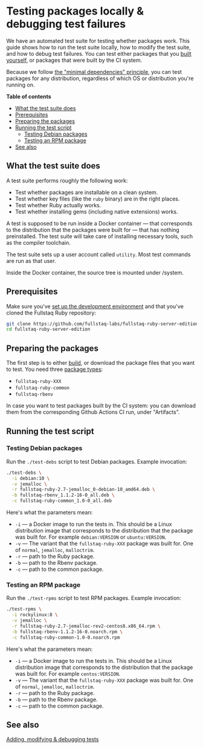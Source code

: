 # Testing packages locally & debugging test failures

We have an automated test suite for testing whether packages work. This guide shows how to run the test suite locally, how to modify the test suite, and how to debug test failures. You can test either packages that you [built yourself](building-packages-locally.md), or packages that were built by the CI system.

Because we follow [the "minimal dependencies" principle](minimal-dependencies-principle.md), you can test packages for any distribution, regardless of which OS or distribution you're running on.

**Table of contents**

 * [What the test suite does](#what-the-test-suite-does)
 * [Prerequisites](#prerequisites)
 * [Preparing the packages](#preparing-the-packages)
 * [Running the test script](#running-the-test-script)
   - [Testing Debian packages](#testing-debian-packages)
   - [Testing an RPM package](#testing-an-rpm-package)
 * [See also](#see-also)

## What the test suite does

A test suite performs roughly the following work:

 * Test whether packages are installable on a clean system.
 * Test whether key files (like the `ruby` binary) are in the right places.
 * Test whether Ruby actually works.
 * Test whether installing gems (including native extensions) works.

A test is supposed to be run inside a Docker container — that corresponds to the distribution that the packages were built for — that has nothing preinstalled. The test suite will take care of installing necessary tools, such as the compiler toolchain.

The test suite sets up a user account called `utility`. Most test commands are run as that user.

Inside the Docker container, the source tree is mounted under /system.

## Prerequisites

Make sure you've [set up the development environment](dev-environment-setup.md) and that you've cloned the Fullstaq Ruby repository:

~~~bash
git clone https://github.com/fullstaq-labs/fullstaq-ruby-server-edition.git
cd fullstaq-ruby-server-edition
~~~

## Preparing the packages

The first step is to either [build](building-packages-locally.md), or download the package files that you want to test. You need three [package types](package-organization.md):

 * `fullstaq-ruby-XXX`
 * `fullstaq-ruby-common`
 * `fullstaq-rbenv`

In case you want to test packages built by the CI system: you can download them from the corresponding Github Actions CI run, under "Artifacts".

## Running the test script

### Testing Debian packages

Run the `./test-debs` script to test Debian packages. Example invocation:

~~~bash
./test-debs \
  -i debian:10 \
  -v jemalloc \
  -r fullstaq-ruby-2.7-jemalloc_0-debian-10_amd64.deb \
  -b fullstaq-rbenv_1.1.2-16-0_all.deb \
  -c fullstaq-ruby-common_1.0-0_all.deb
~~~

Here's what the parameters mean:

 * `-i` — a Docker image to run the tests in. This should be a Linux distribution image that corresponds to the distribution that the package was built for. For example `debian:VERSION` or `ubuntu:VERSION`.
 * `-v` — The variant that the `fullstaq-ruby-XXX` package was built for. One of `normal`, `jemalloc`, `malloctrim`.
 * `-r` — path to the Ruby package.
 * `-b` — path to the Rbenv package.
 * `-c` — path to the common package.

### Testing an RPM package

Run the `./test-rpms` script to test RPM packages. Example invocation:

~~~bash
./test-rpms \
  -i rockylinux:8 \
  -v jemalloc \
  -r fullstaq-ruby-2.7-jemalloc-rev2-centos8.x86_64.rpm \
  -b fullstaq-rbenv-1.1.2-16-0.noarch.rpm \
  -c fullstaq-ruby-common-1.0-0.noarch.rpm
~~~

Here's what the parameters mean:

 * `-i` — a Docker image to run the tests in. This should be a Linux distribution image that corresponds to the distribution that the package was built for. For example `centos:VERSION`.
 * `-v` — The variant that the `fullstaq-ruby-XXX` package was built for. One of `normal`, `jemalloc`, `malloctrim`.
 * `-r` — path to the Ruby package.
 * `-b` — path to the Rbenv package.
 * `-c` — path to the common package.

## See also

[Adding, modifying & debugging tests](modifying-and-debugging-tests.md)
